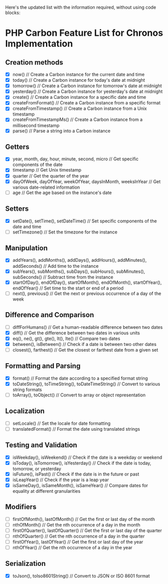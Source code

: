 Here's the updated list with the information required, without using code blocks:

# PHP Carbon Feature List for Chronos Implementation

## Creation methods
- [x] now() // Create a Carbon instance for the current date and time
- [x] today() // Create a Carbon instance for today's date at midnight
- [x] tomorrow() // Create a Carbon instance for tomorrow's date at midnight
- [x] yesterday() // Create a Carbon instance for yesterday's date at midnight
- [x] create() // Create a Carbon instance for a specific date and time
- [x] createFromFormat() // Create a Carbon instance from a specific format
- [x] createFromTimestamp() // Create a Carbon instance from a Unix timestamp
- [x] createFromTimestampMs() // Create a Carbon instance from a millisecond timestamp
- [x] parse() // Parse a string into a Carbon instance

## Getters
- [x] year, month, day, hour, minute, second, micro // Get specific components of the date
- [x] timestamp // Get Unix timestamp
- [x] quarter // Get the quarter of the year
- [x] dayOfWeek, dayOfYear, weekOfYear, daysInMonth, weeksInYear // Get various date-related information
- [ ] age // Get the age based on the instance's date

## Setters
- [x] setDate(), setTime(), setDateTime() // Set specific components of the date and time
- [ ] setTimezone() // Set the timezone for the instance

## Manipulation
- [x] addYears(), addMonths(), addDays(), addHours(), addMinutes(), addSeconds() // Add time to the instance
- [x] subYears(), subMonths(), subDays(), subHours(), subMinutes(), subSeconds() // Subtract time from the instance
- [x] startOfDay(), endOfDay(), startOfMonth(), endOfMonth(), startOfYear(), endOfYear() // Set time to the start or end of a period
- [ ] next(), previous() // Get the next or previous occurrence of a day of the week

## Difference and Comparison
- [ ] diffForHumans() // Get a human-readable difference between two dates
- [x] diff() // Get the difference between two dates in various units
- [x] eq(), ne(), gt(), gte(), lt(), lte() // Compare two dates
- [x] between(), isBetween() // Check if a date is between two other dates
- [ ] closest(), farthest() // Get the closest or farthest date from a given set

## Formatting and Parsing
- [x] format() // Format the date according to a specified format string
- [x] toDateString(), toTimeString(), toDateTimeString() // Convert to various string formats
- [ ] toArray(), toObject() // Convert to array or object representation

## Localization
- [ ] setLocale() // Set the locale for date formatting
- [ ] translatedFormat() // Format the date using translated strings

## Testing and Validation
- [x] isWeekday(), isWeekend() // Check if the date is a weekday or weekend
- [x] isToday(), isTomorrow(), isYesterday() // Check if the date is today, tomorrow, or yesterday
- [x] isFuture(), isPast() // Check if the date is in the future or past
- [x] isLeapYear() // Check if the year is a leap year
- [x] isSameDay(), isSameMonth(), isSameYear() // Compare dates for equality at different granularities

## Modifiers
- [ ] firstOfMonth(), lastOfMonth() // Get the first or last day of the month
- [ ] nthOfMonth() // Get the nth occurrence of a day in the month
- [ ] firstOfQuarter(), lastOfQuarter() // Get the first or last day of the quarter
- [ ] nthOfQuarter() // Get the nth occurrence of a day in the quarter
- [ ] firstOfYear(), lastOfYear() // Get the first or last day of the year
- [ ] nthOfYear() // Get the nth occurrence of a day in the year

## Serialization
- [x] toJson(), toIso8601String() // Convert to JSON or ISO 8601 format